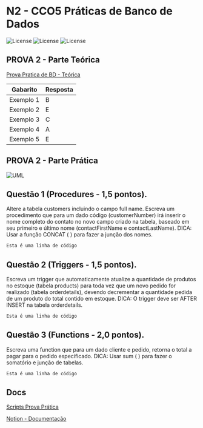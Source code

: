 # N2 - CCO5 Práticas de Banco de Dados
![License](https://img.shields.io/badge/Code%20License-MIT-green.svg)
![License](https://img.shields.io/badge/Avaliação-N2-red.svg)
![License](https://img.shields.io/badge/UNIFG-Práticas%20de%20Banco%20de%20Dados-blue.svg)

## PROVA 2 - Parte Teórica
[Prova Pratica de BD - Teórica](https://www.notion.so/paulofreitaspy/N2-14-06-22-d157abe6a61143fe80256db758b7fec3#84b6a3b47347450d968dd669db50f45e)

Gabarito   | Resposta
--------- | ------
Exemplo 1 | B
Exemplo 2 | E
Exemplo 3 | C
Exemplo 4 | A
Exemplo 5 | E

## PROVA 2 - Parte Prática
![UML](https://www.notion.so/image/https%3A%2F%2Fs3-us-west-2.amazonaws.com%2Fsecure.notion-static.com%2Fc3b9bd4f-6c55-4fa9-a2c2-980862073471%2Fimage1.png?table=block&id=31621614-8a15-4a7c-9de4-3cbd1e16bf0f&spaceId=0160e3d7-f64c-4703-9546-c82f4c335a71&width=2000&userId=f502dd5d-b5d2-4453-bf51-6ebe19e7ad0f&cache=v2)

## Questão 1 (Procedures - 1,5 pontos).  
Altere a tabela customers incluindo o campo full name. Escreva um procedimento que  para um dado código (customerNumber) irá inserir o nome completo do contato no novo  campo criado na tabela, baseado em seu primeiro e último nome (contactFirstName e  contactLastName). 
DICA: Usar a função CONCAT ( ) para fazer a junção dos nomes. 
~~~sql
Esta é uma linha de código
~~~
## Questão 2 (Triggers - 1,5 pontos).  
Escreva um trigger que automaticamente atualize a quantidade de produtos no estoque  (tabela products) para toda vez que um novo pedido for realizado (tabela orderdetails),  devendo decrementar a quantidade pedida de um produto do total contido em estoque. 
DICA: O trigger deve ser AFTER INSERT na tabela orderdetails. 
~~~sql
Esta é uma linha de código
~~~
## Questão 3 (Functions - 2,0 pontos). 
Escreva uma function que para um dado cliente e pedido, retorna o total a pagar para o  pedido especificado. 
DICA: Usar sum ( ) para fazer o somatório e junção de tabelas.
~~~sql
Esta é uma linha de código
~~~

## Docs

[Scripts Prova Prática]()

[Notion - Documentação](https://paulofreitaspy.notion.site/N2-14-06-22-d157abe6a61143fe80256db758b7fec3)

